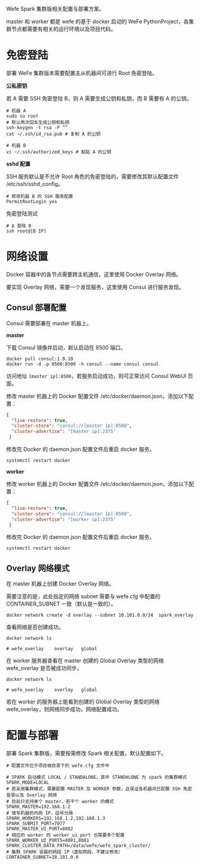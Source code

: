 Wefe Spark 集群版相关配置与部署方案。

master 和 worker 都是 wefe 的基于 docker 启动的 WeFe PythonProject，各集群节点都需要有相关的运行环境以及项目代码。

# 免密登陆

部署 WeFe 集群版本需要配置主从机器间可进行 Root 免密登陆。

**公私密钥**

若 A 需要 SSH 免密登陆 B，则 A 需要生成公钥和私钥，而 B 需要有 A 的公钥。

```shell
# 机器 A
sudo su root
# 默认两次回车生成公钥和私钥
ssh-keygen -t rsa -P “”
cat ~/.ssh/id_rsa.pub # 复制 A 的公钥

# 机器 B
vi ~/.ssh/authorized_keys # 粘贴 A 的公钥
```

**sshd 配置**

SSH 服务默认是不允许 Root 角色的免密登陆的，需要修改其默认配置文件 /etc/ssh/sshd_config。

```shell
# 修改机器 B 的 SSH 服务配置
PermitRootLogin yes
```

免密登陆测试

```shell
# A 登陆 B
ssh root@[B IP]
```



# 网络设置

Docker 容器中的各节点需要跨主机通信，这里使用 Docker Overlay 网络。

要实现 Overlay 网络，需要一个发现服务，这里使用 Consul 进行服务发现。

## Consul 部署配置

Consul 需要部署在 master 机器上。

**master**

下载 Consul 镜像并启动，默认启动在 8500 端口。

```shell
docker pull consul:1.9.10
docker run -d -p 8500:8500 -h consul --name consul consul
```

访问地址 `[master ip]:8500`，若服务启动成功，则可正常访问 Consul WebUI 页面。

修改 master 机器上的 Docker 配置文件 /etc/docker/daemon.json，添加以下配置：

```json
{
  "live-restore": true,
  "cluster-store": "consul://[master ip]:8500",
  "cluster-advertise": "[master ip]:2375"
 }
```

修改完 Docker 的 daemon.json 配置文件后重启 docker 服务。

```shell
systemctl restart docker
```

**worker**

修改 worker 机器上的 Docker 配置文件 /etc/docker/daemon.json，添加以下配置：

```json
{
  "live-restore": true,
  "cluster-store": "consul://[master ip]:8500",
  "cluster-advertise": "[worker ip]:2375"
 }
```

修改完 Docker 的 daemon.json 配置文件后重启 docker 服务。

```shell
systemctl restart docker
```

## Overlay 网络模式

在 master 机器上创建 Docker Overlay 网络。

需要注意的是，此处指定的网络 subnet 需要与 wefe.cfg 中配置的 CONTAINER_SUBNET 一致（默认是一致的）。

```shell
docker network create -d overlay --subnet 10.101.0.0/24  spark_overlay
```

查看网络是否创建成功。

```shell
docker network ls

# wefe_overlay    overlay   global
```

在 worker 服务器查看在 master 创建的 Global Overlay 类型的网络 wefe_overlay 是否被成功同步。

```shell
docker network ls

# wefe_overlay    overlay   global
```

若在 worker 的服务器上能看到创建的 Global Overlay 类型的网络 wefe_overlay，则网络同步成功，网络配置成功。

# 配置与部署

部署 Spark 集群版，需要按需修改 Spark 相关配置，默认配置如下。

```
# 配置文件位于项目根目录下的 wefe.cfg 文件中

# SPARK 启动模式 LOCAL / STANDALONE，其中 STANDALONE 为 spark 的集群模式
SPARK_MODE=LOCAL
# 若采用集群模式，需要配置 MASTER 及 WORKER 参数，且保证各机器间已配置 SSH 免密登录以及 Overlay 网络
# 目前只支持单个 master，若干个 worker 的模式
SPARK_MASTER=192.168.1.2
# 填写机器的内网 IP，逗号分隔
SPARK_WORKERS=192.168.1.2,192.168.1.3
SPARK_SUBMIT_PORT=7077
SPARK_MASTER_UI_PORT=8082
# 相应的 worker 的 worker_ui_port 也需要多个配置
SPARK_WORKER_UI_PORTS=8081,8081
SPARK_CLUSTER_DATA_PATH=/data/wefe/wefe_spark_cluster/
# 集群 SPARK 容器的网段 IP（虚拟网段，不建议修改）
CONTAINER_SUBNET=10.101.0.0
```





